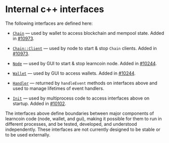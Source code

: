 # Internal c++ interfaces

The following interfaces are defined here:

* [`Chain`](chain.h) — used by wallet to access blockchain and mempool state. Added in [#10973](https://github.com/learncoin/learncoin/pull/10973).

* [`Chain::Client`](chain.h) — used by node to start & stop `Chain` clients. Added in [#10973](https://github.com/learncoin/learncoin/pull/10973).

* [`Node`](node.h) — used by GUI to start & stop learncoin node. Added in [#10244](https://github.com/learncoin/learncoin/pull/10244).

* [`Wallet`](wallet.h) — used by GUI to access wallets. Added in [#10244](https://github.com/learncoin/learncoin/pull/10244).

* [`Handler`](handler.h) — returned by `handleEvent` methods on interfaces above and used to manage lifetimes of event handlers.

* [`Init`](init.h) — used by multiprocess code to access interfaces above on startup. Added in [#10102](https://github.com/learncoin/learncoin/pull/10102).

The interfaces above define boundaries between major components of learncoin code (node, wallet, and gui), making it possible for them to run in different processes, and be tested, developed, and understood independently. These interfaces are not currently designed to be stable or to be used externally.
